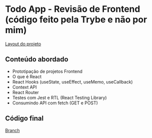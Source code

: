 # Todo App - Revisão de Frontend (código feito pela Trybe e não por mim)

[Layout do projeto](<https://www.figma.com/file/bEwWfmGTJGlzC8GNv8uTk6/Todo-List-App-(Community)?node-id=52%3A89&t=0i3f8q5NkaqFgZvR-0>)

## Conteúdo abordado

- Prototipação de projetos Frontend
- O que é React
- React Hooks (useState, useEffect, useMemo, useCallback)
- Context API
- React Router
- Testes com Jest e RTL (React Testing Library)
- Consumindo API com fetch (GET e POST)

## Código final

[Branch](https://github.com/tryber/todo-app/tree/c%C3%B3digo-final)
